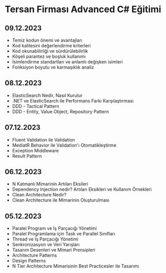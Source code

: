 # Tersan Firması Advanced C# Eğitimi
## 09.12.2023
- Temiz kodun önemi ve avantajları
- Kod kalitesini değerlendirme kriterleri
- Kod okunabilirliği ve sürdürülebilirlik
- Köşeli parantez ve boşluk kullanımı
- İsimlendirme standartları ve anlamlı değişken isimleri
- Fonksiyon boyutu ve karmaşıklık analiz

## 08.12.2023
- ElasticSearch Nedir, Nasıl Kurulur
- .NET ve ElasticSearch ile Performans Farkı Karşılaştırması
- DDD - Tactical Pattern
- DDD - Entity, Value Object, Repository Pattern

## 07.12.2023
- Fluent Validation ile Validation
- MediatR Behavior ile Validation'ı Otomatikleştirme
- Exception Middleware
- Result Pattern

## 06.12.2023
- N Katmanlı Mimarinin Artıları Eksileri
- Dependency Injection nedir? Artıları Eksikleri ve Kullanım Örnekleri
- Clean Architecture Nedir?
- Clean Architecture ile Mimarinin Oluşturulması

## 05.12.2023
- Paralel Program ve İş Parçacığı Yönetimi
- Paralel Programlama için Task ve Parallel Sınıfları
- Thread ve İş Parçacığı Yönetimi
- Senkronizasyon ve Veri Yarışları
- Tasarım Desenleri ve Mimari Prensipleri
- Architecture Patterns
- Design Patterns
- N Tier Architecture Mimarisinin Best Practicesler ile Tasarımı